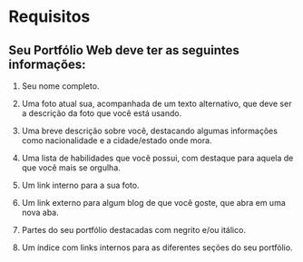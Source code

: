 # Requisitos

##  Seu Portfólio Web deve ter as seguintes informações:

1. Seu nome completo.

2. Uma foto atual sua, acompanhada de um texto alternativo, que deve ser a descrição da foto que você está usando.

3. Uma breve descrição sobre você, destacando algumas informações como nacionalidade e a cidade/estado onde mora.

4. Uma lista de habilidades que você possui, com destaque para aquela de que você mais se orgulha.

5. Um link interno para a sua foto.

6. Um link externo para algum blog de que você goste, que abra em uma nova aba.

7. Partes do seu portfólio destacadas com negrito e/ou itálico.

8. Um índice com links internos para as diferentes seções do seu portfólio.